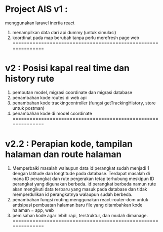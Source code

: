 Project AIS
v1 :
==============================================================
menggunakan laravel inertia react
1. menampilkan data dari api dummy (untuk simulasi)
2. koordinat pada map berubah tanpa perlu merefresh page web
==============================================================

v2 : Posisi kapal real time dan history rute
==============================================================
1. pembutan model, migrasi coordinate dan migrasi database
2. penambahan kode routes di web api
3. penambahan kode trackingcontroller (fungsi getTrackingHistory, store untuk postman)
4. penambahan kode di model coordinate
==============================================================

v2.2 : Perapian kode, tampilan halaman dan route halaman
==============================================================
1.  Memperbaiki masalah 
    walaupun data id perangkat sudah menjadi 1 dengan latitude dan longtitude pada database.
    Terdapat masalah di mana ID perangkat dan rute pergerakan tetap terhubung meskipun ID perangkat yang digunakan berbeda. id perangkat berbeda namun rute akan mengikuti data terbaru yang masuk pada database dan tidak memperdulikan id perangkatnya walaupun sudah berbeda.
2.  penambahan fungsi routing menggunakan react-router-dom untuk antisipasi pembuatan halaman baru
    file yang ditambahkan kode halaman = app, web
3.  pemisahan kode agar lebih rapi, terstruktur, dan mudah dimanage.
==============================================================